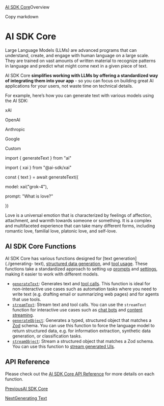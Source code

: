 [AI SDK Core](/docs/ai-sdk-core)Overview

Copy markdown

# AI SDK Core

Large Language Models (LLMs) are advanced programs that can understand,
create, and engage with human language on a large scale. They are trained on
vast amounts of written material to recognize patterns in language and predict
what might come next in a given piece of text.

AI SDK Core **simplifies working with LLMs by offering a standardized way of
integrating them into your app** \- so you can focus on building great AI
applications for your users, not waste time on technical details.

For example, here’s how you can generate text with various models using the AI
SDK:

xAI

OpenAI

Anthropic

Google

Custom

import { generateText } from "ai"

import { xai } from "@ai-sdk/xai"

const { text } = await generateText({

model: xai("grok-4"),

prompt: "What is love?"

})

Love is a universal emotion that is characterized by feelings of affection,
attachment, and warmth towards someone or something. It is a complex and
multifaceted experience that can take many different forms, including romantic
love, familial love, platonic love, and self-love.

## AI SDK Core Functions

AI SDK Core has various functions designed for [text generation](./generating-
text), [structured data generation](./generating-structured-data), and [tool
usage](./tools-and-tool-calling). These functions take a standardized approach
to setting up [prompts](./prompts) and [settings](./settings), making it
easier to work with different models.

  * [`generateText`](/docs/ai-sdk-core/generating-text): Generates text and [tool calls](./tools-and-tool-calling). This function is ideal for non-interactive use cases such as automation tasks where you need to write text (e.g. drafting email or summarizing web pages) and for agents that use tools.
  * [`streamText`](/docs/ai-sdk-core/generating-text): Stream text and tool calls. You can use the `streamText` function for interactive use cases such as [chat bots](/docs/ai-sdk-ui/chatbot) and [content streaming](/docs/ai-sdk-ui/completion).
  * [`generateObject`](/docs/ai-sdk-core/generating-structured-data): Generates a typed, structured object that matches a [Zod](https://zod.dev/) schema. You can use this function to force the language model to return structured data, e.g. for information extraction, synthetic data generation, or classification tasks.
  * [`streamObject`](/docs/ai-sdk-core/generating-structured-data): Stream a structured object that matches a Zod schema. You can use this function to [stream generated UIs](/docs/ai-sdk-ui/object-generation).

## API Reference

Please check out the [AI SDK Core API Reference](/docs/reference/ai-sdk-core)
for more details on each function.

[PreviousAI SDK Core](/docs/ai-sdk-core)

[NextGenerating Text](/docs/ai-sdk-core/generating-text)

